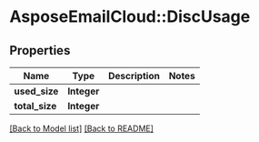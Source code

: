 # AsposeEmailCloud::DiscUsage
## Properties
Name | Type | Description | Notes
------------ | ------------- | ------------- | -------------
**used_size** | **Integer** |  | 
**total_size** | **Integer** |  | 



[[Back to Model list]](Models.md) [[Back to README]](README.md)



